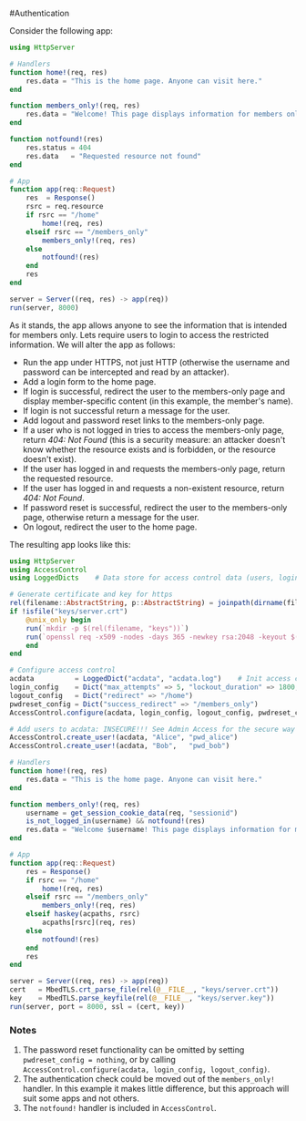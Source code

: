 #Authentication 

Consider the following app:
```julia
using HttpServer

# Handlers
function home!(req, res)
    res.data = "This is the home page. Anyone can visit here."
end

function members_only!(req, res)
    res.data = "Welcome! This page displays information for members only."
end

function notfound!(res)
    res.status = 404
    res.data   = "Requested resource not found"
end

# App
function app(req::Request)
    res  = Response()
    rsrc = req.resource
    if rsrc == "/home"
        home!(req, res)
    elseif rsrc == "/members_only"
        members_only!(req, res)
    else
        notfound!(res)
    end
    res
end

server = Server((req, res) -> app(req))
run(server, 8000)
```

As it stands, the app allows anyone to see the information that is intended for members only. Lets require users to login to access the restricted information. We will alter the app as follows:
- Run the app under HTTPS, not just HTTP (otherwise the username and password can be intercepted and read by an attacker).
- Add a login form to the home page.
- If login is successful, redirect the user to the members-only page and display member-specific content (in this example, the member's name).
- If login is not successful return a message for the user.
- Add logout and password reset links to the members-only page.
- If a user who is not logged in tries to access the members-only page, return _404: Not Found_ (this is a security measure: an attacker doesn't know whether the resource exists and is forbidden, or the resource doesn't exist).
- If the user has logged in and requests the members-only page, return the requested resource.
- If the user has logged in and requests a non-existent resource, return _404: Not Found_.
- If password reset is successful, redirect the user to the members-only page, otherwise return a message for the user.
- On logout, redirect the user to the home page.

The resulting app looks like this:
```julia
using HttpServer
using AccessControl
using LoggedDicts    # Data store for access control data (users, login credentials, permissions)

# Generate certificate and key for https
rel(filename::AbstractString, p::AbstractString) = joinpath(dirname(filename), p)
if !isfile("keys/server.crt")
    @unix_only begin
	run(`mkdir -p $(rel(filename, "keys"))`)
	run(`openssl req -x509 -nodes -days 365 -newkey rsa:2048 -keyout $(rel(filename, "keys/server.key")) -out $(rel(filename, "keys/server.crt"))`)
    end
end

# Configure access control
acdata          = LoggedDict("acdata", "acdata.log")    # Init access control data
login_config    = Dict("max_attempts" => 5, "lockout_duration" => 1800, "success_redirect" => "/members_only", "fail_msg" => "Username and/or password incorrect")
logout_config   = Dict("redirect" => "/home")
pwdreset_config = Dict("success_redirect" => "/members_only")
AccessControl.configure(acdata, login_config, logout_config, pwdreset_config)

# Add users to acdata: INSECURE!!! See Admin Access for the secure way to do this
AccessControl.create_user!(acdata, "Alice", "pwd_alice")
AccessControl.create_user!(acdata, "Bob",   "pwd_bob")

# Handlers
function home!(req, res)
    res.data = "This is the home page. Anyone can visit here."
end

function members_only!(req, res)
    username = get_session_cookie_data(req, "sessionid")                                # Get username from sessionid cookie if it exists
    is_not_logged_in(username) && notfound!(res)                                        # Check whether user has been authenticated
    res.data = "Welcome $username! This page displays information for members only."    # Note the username in the output
end

# App
function app(req::Request)
    res = Response()
    if rsrc == "/home"
        home!(req, res)
    elseif rsrc == "/members_only"
        members_only!(req, res)
    elseif haskey(acpaths, rsrc)
        acpaths[rsrc](req, res)
    else
        notfound!(res)
    end
    res
end

server = Server((req, res) -> app(req))
cert   = MbedTLS.crt_parse_file(rel(@__FILE__, "keys/server.crt"))
key    = MbedTLS.parse_keyfile(rel(@__FILE__, "keys/server.key"))
run(server, port = 8000, ssl = (cert, key))
```

### Notes
1. The password reset functionality can be omitted by setting `pwdreset_config = nothing`, or by calling `AccessControl.configure(acdata, login_config, logout_config)`.
2. The authentication check could be moved out of the `members_only!` handler. In this example it makes little difference, but this approach will suit some apps and not others.
3. The `notfound!` handler is included in `AccessControl`.
